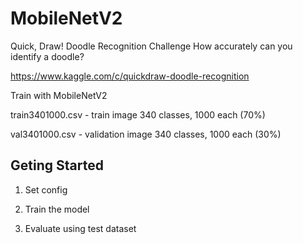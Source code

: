 # MobileNetV2

Quick, Draw! Doodle Recognition Challenge
How accurately can you identify a doodle?

https://www.kaggle.com/c/quickdraw-doodle-recognition

Train with MobileNetV2

train3401000.csv - train image 340 classes, 1000 each (70%)

val3401000.csv - validation image 340 classes, 1000 each (30%)

## Geting Started
  
1. Set config

2. Train the model

3. Evaluate using test dataset
